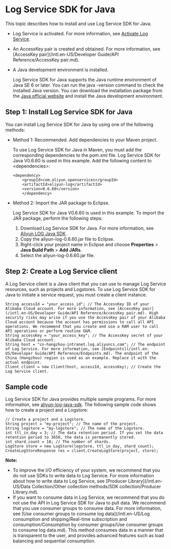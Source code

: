 # Log Service SDK for Java

This topic describes how to install and use Log Service SDK for Java.

-   Log Service is activated. For more information, see [Activate Log Service](https://www.alibabacloud.com/product/log-service?spm=a2c5t.10695662.1996646101.searchclickresult.536d31bdPTqffd).
-   An AccessKey pair is created and obtained. For more information, see [AccessKey pair](/intl.en-US/Developer Guide/API Reference/AccessKey pair.md).
-   A Java development environment is installed.

    Log Service SDK for Java supports the Java runtime environment of Java SE 6 or later. You can run the java -version command to check the installed Java version. You can download the installation package from the [Java official website](http://developers.sun.com/downloads/) and install the Java development environment.


## Step 1: Install Log Service SDK for Java

You can install Log Service SDK for Java by using one of the following methods:

-   Method 1: Recommended. Add dependencies to your Maven project.

    To use Log Service SDK for Java in Maven, you must add the corresponding dependencies to the pom.xml file. Log Service SDK for Java V0.6.60 is used in this example. Add the following content to <dependencies\>:

    ```
    <dependency>
        <groupId>com.aliyun.openservices</groupId>
        <artifactId>aliyun-log</artifactId>
        <version>0.6.60</version>
        </dependency>
    ```

-   Method 2: Import the JAR package to Eclipse.

    Log Service SDK for Java V0.6.60 is used in this example. To import the JAR package, perform the following steps:

    1.  Download Log Service SDK for Java. For more information, see [Aliyun LOG Java SDK](https://mvnrepository.com/artifact/com.aliyun.openservices/aliyun-log).
    2.  Copy the aliyun-log-0.6.60.jar file to Eclipse.
    3.  Right-click your project name in Eclipse and choose **Properties** \> **Java Build Path** \> **Add JARs**.
    4.  Select the aliyun-log-0.6.60.jar file.

## Step 2: Create a Log Service client

A Log Service client is a Java client that you can use to manage Log Service resources, such as projects and Logstores. To use Log Service SDK for Java to initiate a service request, you must create a client instance.

```
String accessId = "your_access_id"; // The AccessKey ID of your Alibaba Cloud account. For more information, see [AccessKey pair](/intl.en-US/Developer Guide/API Reference/AccessKey pair.md). High security risks may arise if you use the AccessKey pair of your Alibaba Cloud account because the account has permissions to call all API operations. We recommend that you create and use a RAM user to call API operations or perform routine O&M.
String accessKey = "your_access_key"; // The AccessKey secret of your Alibaba Cloud account.
String host = "cn-hangzhou-intranet.log.aliyuncs.com"; // The endpoint of Log Service. For more information, see [Endpoints](/intl.en-US/Developer Guide/API Reference/Endpoints.md). The endpoint of the China (Hangzhou) region is used as an example. Replace it with the actual endpoint.
Client client = new Client(host, accessId, accessKey); // Create the Log Service client.
```

## Sample code

Log Service SDK for Java provides multiple sample programs. For more information, see [aliyun-log-java-sdk](https://github.com/aliyun/aliyun-log-java-sdk). The following sample code shows how to create a project and a Logstore:

```
// Create a project and a Logstore.
String project = "my-project"; // The name of the project.
String logstore = "my-logstore"; // The name of the Logstore.
int ttl_in_day = 3; // The data retention period. If you set the data retention period to 3650, the data is permanently stored.
int shard_count = 10; // The number of shards.
LogStore store = new LogStore(logstore, ttl_in_day, shard_count);
CreateLogStoreResponse res = client.CreateLogStore(project, store);
```

**Note:**

-   To improve the I/O efficiency of your system, we recommend that you do not use SDKs to write data to Log Service. For more information about how to write data to Log Service, see [Producer Library](/intl.en-US/Data Collection/Other collection methods/SDK collection/Producer Library.md).
-   If you want to consume data in Log Service, we recommend that you do not use the API in Log Service SDK for Java to pull data. We recommend that you use consumer groups to consume data. For more information, see [Use consumer groups to consume log data](/intl.en-US/Log consumption and shipping/Real-time subscription and consumption/Consumption by consumer groups/Use consumer groups to consume log data.md). This method consumes data in a manner that is transparent to the user, and provides advanced features such as load balancing and sequential consumption.

